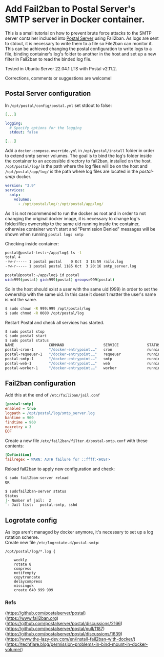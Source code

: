 # Add Fail2ban to Postal Server's SMTP server in Docker container.

This is a small tutorial on how to prevent brute force attacks to the SMTP server container included into [Postal Server](https://github.com/postalserver/postal) using Fail2ban. As logs are sent to stdout, it is necessary to write them to a file so File2ban can monitor it. This can be achieved changing the postal configuration to write logs to a file, binding container's log's folder to another in the host and set up a new filter in Fail2ban to read the binded log file.

Tested in Ubuntu Server 22.04.1 LTS with Postal v2.11.2.

Corrections, comments or suggestions are welcome!


## Postal Server configuration

In ```/opt/postal/config/postal.yml``` set stdout to false:
```yaml
[...]

logging:
  # Specify options for the logging
  stdout: false

[...]
```

Add a ```docker-compose.override.yml``` in ```/opt/postal/install``` folder in order to extend smtp server volumes. The goal is to bind the log's folder inside the container to an accessible directory to fail2ban, installed on the host.
 ```/opt/postal/log/``` is the path where the log files will be on the host and ```/opt/postal/app/log/``` is the path where log files are located in the _postal-smtp_ docker.

```yaml
version: "3.9"
services:
  smtp:
    volumes:
      - /opt/postal/log/:/opt/postal/app/log/

```

As it is not recommended to run the docker as root and in order to not changing the original docker image, it is necessary to change log's folder/files ownership to the same uid running inside the container, otherwise container won't start and "Permission Denied" messages will be shown when running ```postal logs smtp```

Checking inside container:
```bash
postal@postal-test:~/app/log$ ls -l
total 4
-rw-r----- 1 postal postal    0 Oct  3 18:59 rails.log
-rw-r----- 1 postal postal 1185 Oct  3 20:16 smtp_server.log

postal@postal:~/app/log$ id postal
uid=999(postal) gid=999(postal) groups=999(postal)
```
So in the host should exist a user with the same uid (999) in order to set the ownership with the same uid. In this case it doesn't matter the user's name is not the same.
```bash
$ sudo chown -R 999:999 /opt/postal/log
$ sudo chmod -R 0600 /opt/postal/log
```

Restart Postal and check all services has started.

```bash
$ sudo postal stop
$ sudo postal start
$ sudo postal status
NAME                COMMAND                  SERVICE             STATUS              PORTS
postal-cron-1       "/docker-entrypoint.…"   cron                running             
postal-requeuer-1   "/docker-entrypoint.…"   requeuer            running             
postal-smtp-1       "/docker-entrypoint.…"   smtp                running             
postal-web-1        "/docker-entrypoint.…"   web                 running             
postal-worker-1     "/docker-entrypoint.…"   worker              running             

```


## Fail2ban configuration
Add this at the end of ```/etc/fail2ban/jail.conf```

```ini
[postal-smtp]
enabled = true
logpath = /opt/postal/log/smtp_server.log
bantime = 960
findtime = 960
maxretry = 3
EOF
```

Create a new file ```/etc/fail2ban/filter.d/postal-smtp.conf``` with these contents:
```ini
[Definition]
failregex = WARN: AUTH failure for ::ffff:<HOST>
```
Reload fail2ban to apply new configuration and check:
```bash
$ sudo fail2ban-server reload
OK  

$ sudofail2ban-server status
Status
|- Number of jail:	2
`- Jail list:	postal-smtp, sshd
```

## Logrotate config
As logs aren't managed by docker anymore, it's necessary to set up a log rotation scheme.  
Create new file ```/etc/logrotate.d/postal-smtp```:
```
/opt/postal/log/*.log {

    weekly
    rotate 8
    compress
    notifempty
    copytruncate
    delaycompress
    missingok
    create 640 999 999

```

### Refs
(https://github.com/postalserver/postal)  
(https://www.fail2ban.org)
(https://github.com/postalserver/postal/discussions/2166)  
(https://github.com/postalserver/postal/pull/1187)  
(https://github.com/postalserver/postal/discussions/1639)  
(https://www.the-lazy-dev.com/en/install-fail2ban-with-docker/)  
(https://techflare.blog/permission-problems-in-bind-mount-in-docker-volume/)  